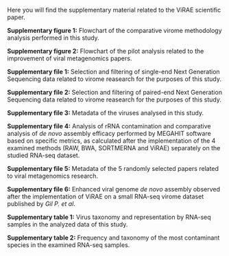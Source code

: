 Here you will find the supplementary material related to the ViRAE scientific paper.

**Supplementary figure 1:** Flowchart of the comparative virome methodology analysis performed in this study.

**Supplementary figure 2:** Flowchart of the pilot analysis related to the improvement of viral metagenomics papers.

**Supplementary file 1:** Selection and filtering of single-end Next Generation Sequencing data related to virome reasearch for the purposes of this study.

**Supplementary file 2:** Selection and filtering of paired-end Next Generation Sequencing data related to virome reasearch for the purposes of this study.

**Supplementary file 3:** Metadata of the viruses analysed in this study.

**Supplementary file 4:** Analysis of rRNA contamination and comparative analysis of _de novo_ assembly efficacy performed by MEGAHIT software based on specific metrics, as calculated after the implementation of the 4 examined methods (RAW, BWA, SORTMERNA and ViRAE) separately on the studied RNA-seq dataset.

**Supplementary file 5:** Metadata of the 5 randomly selected papers related to viral metagenomics research.

**Supplementary file 6:** Enhanced viral genome _de novo_ assembly observed after the implementation of ViRAE on a small RNA-seq virome dataset published by _Gil P. et al_.

**Supplementary table 1:** Virus taxonomy and representation by RNA-seq samples in the analyzed data of this study.

**Supplementary table 2:** Frequency and taxonomy of the most contaminant species in the examined RNA-seq samples.
